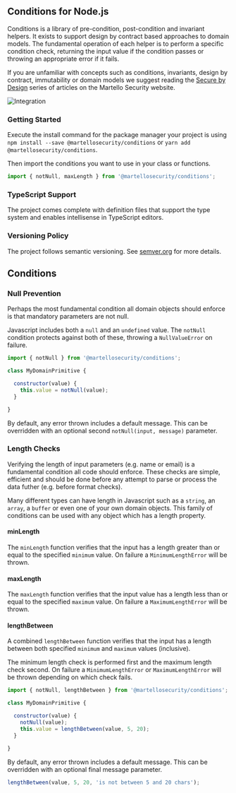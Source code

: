 ## Conditions for Node.js
Conditions is a library of pre-condition, post-condition and invariant helpers. It exists to support design by contract based approaches to domain models. The fundamental operation of each helper is to perform a specific condition check, returning the input value if the condition passes or throwing an appropriate error if it fails.

If you are unfamiliar with concepts such as conditions, invariants, design by contract, immutability or domain models we suggest reading the [Secure by Design](https://www.martellosecurity.com/kb/design) series of articles on the Martello Security website.

![Integration](https://github.com/martellosecurity/conditions-nodejs/workflows/Integration/badge.svg)

### Getting Started
Execute the install command for the package manager your project is using
`npm install --save @martellosecurity/conditions` or `yarn add @martellosecurity/conditions`.

Then import the conditions you want to use in your class or functions.

```javascript
import { notNull, maxLength } from '@martellosecurity/conditions';
```

### TypeScript Support
The project comes complete with definition files that support the type system and enables intellisense in TypeScript editors.

### Versioning Policy
The project follows semantic versioning. See [semver.org](https://semver.org/) for more details.

## Conditions

### Null Prevention
Perhaps the most fundamental condition all domain objects should enforce is that mandatory parameters are not null. 

Javascript includes both a `null` and an `undefined` value. The `notNull` condition protects against both of these, throwing a `NullValueError` on failure.

```javascript
import { notNull } from '@martellosecurity/conditions';

class MyDomainPrimitive {

  constructor(value) {
    this.value = notNull(value);
  }

}
```

By default, any error thrown includes a default message. This can be overridden with an optional second `notNull(input, message)` parameter.

### Length Checks
Verifying the length of input parameters (e.g. name or email) is a fundamental condition all code should enforce. These checks are simple, efficient and should be done before any attempt to parse or process the data futher (e.g. before format checks).

Many different types can have length in Javascript such as a `string`, an `array`, a `buffer` or even one of your own domain objects. This family of conditions can be used with any object which has a length property.

#### minLength
The `minLength` function verifies that the input has a length greater than or equal to the specified `minimum` value. On failure a `MinimumLengthError` will be thrown.

#### maxLength
The `maxLength` function verifies that the input value has a length less than or equal to the specified `maximum` value. On failure a `MaximumLengthError` will be thrown.

#### lengthBetween
A combined `lengthBetween` function verifies that the input has a length between both specified `minimum` and `maximum` values (inclusive). 

The minimum length check is performed first and the maximum length check second. On failure a `MinimumLengthError` or `MaximumLengthError` will be thrown depending on which check fails.

```javascript
import { notNull, lengthBetween } from '@martellosecurity/conditions';

class MyDomainPrimitive {

  constructor(value) {
    notNull(value);
    this.value = lengthBetween(value, 5, 20);
  }

}
```

By default, any error thrown includes a default message. This can be overridden with an optional final message parameter.

```javascript
lengthBetween(value, 5, 20, 'is not between 5 and 20 chars');
```
